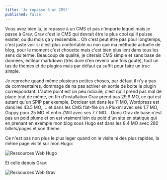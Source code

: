 ```yaml
---
title: 'Je repasse à un CMS?'
published: false
---
```


Vous avez bien lu, je repasse à un CMS et pas n'importe lequel mais je passe à Grav. Grav c'est le CMS qui devrait être le plus cool qu'il puisse exister, ou du mois ça y ressemble... Oh c'est peut être pas pour longtemps, c'est juste voir si c'est plus confortable ou non que ma méthode actuelle de blog, pour le moment c'est chouette mais c'est bien plus lent dans tous les sens du terme. Beaucoup de qualité, je citerais CMS simple et sans base de données, éditeur markdown (très dure d'en revenir une fois gouté), tout un tas de thèmes et de plugins mais par défaut ça suffit pour faire un truc simple.

Je reproche quand même plusieurs petites choses, par défaut il n'y a pas de commentaires, dommage de na pas activer en sortie de boite le plugin correspondant. L'autre point est un peu ridicule, c'est qu'il prend pas mal de place tout de même, en fin d'installation Grav prend pas 29.9 MO, ce qui est autant qu'un SPIP par exemple, Dotclear est dans les 11 MO, Wordpress est dans les 43.5 MO, ... et dans les CMS flat-file on a Pluxml avec ses 1.7 MO, Guppy pour 25 MO et enfin ZWII avec ses 7.7 MO... Donc Grav de base n'est pas un poid plume et on est vraiment loin du poid d'un site en statique qui en prenant en exemple mon blog sous Hugo est dans les 8.4 MO avec 280 billets/pages et son thème.

Ce n'est pas non plus le plus leger quand on le visite ni des plus rapides, la même page visité sur mon Hugo:

![Ressources Web Hugo](https://download.tuxfamily.org/passionlinux/logiciels/Screenshot-hugo-ressources_20200104_210625.png)

Et celle depuis Grav:

![Ressources Web Grav](https://download.tuxfamily.org/passionlinux/logiciels/Screenshot-grav-ressources_20200104_210746.png)